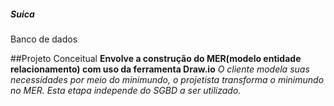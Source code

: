 ##### Suica
Banco de dados

##Projeto Conceitual
**Envolve a construção do MER(modelo entidade relacionamento) com uso da ferramenta Draw.io**
  *O cliente modela suas necessidades por meio do minimundo, o projetista transforma o minimundo no MER. Esta etapa independe do SGBD a ser utilizado.*
